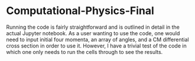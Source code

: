# Computational-Physics-Final
Running the code is fairly straightforward and is outlined in detail in the actual Jupyter notebook. As a user wanting to 
use the code, one would need to input initial four momenta, an array of angles, and a CM differential cross section in order
to use it. However, I have a trivial test of the code in which one only needs to run the cells through to see the results.
